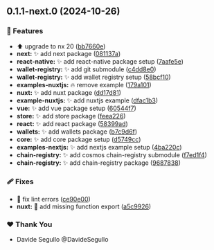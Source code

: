 ## 0.1.1-next.0 (2024-10-26)

### 🚀 Features

- :arrow_up: upgrade to nx 20 ([bb7660e](https://github.com/nabla-studio/quirks/commit/bb7660e))
- **next:** :sparkles: add next package ([081137a](https://github.com/nabla-studio/quirks/commit/081137a))
- **react-native:** :sparkles: add react-native package setup ([7aafe5e](https://github.com/nabla-studio/quirks/commit/7aafe5e))
- **wallet-registry:** :sparkles: add git submodule ([c4dd8e0](https://github.com/nabla-studio/quirks/commit/c4dd8e0))
- **wallet-registry:** :sparkles: add wallet registry setup ([58bcf10](https://github.com/nabla-studio/quirks/commit/58bcf10))
- **examples-nuxtjs:** :fire: remove example ([179a101](https://github.com/nabla-studio/quirks/commit/179a101))
- **nuxt:** :sparkles: add nuxt package ([dd17d81](https://github.com/nabla-studio/quirks/commit/dd17d81))
- **example-nuxtjs:** :sparkles: add nuxtjs example ([dfac1b3](https://github.com/nabla-studio/quirks/commit/dfac1b3))
- **vue:** :sparkles: add vue package setup ([60544f7](https://github.com/nabla-studio/quirks/commit/60544f7))
- **store:** :sparkles: add store package ([feea226](https://github.com/nabla-studio/quirks/commit/feea226))
- **react:** :sparkles: add react package ([58399ad](https://github.com/nabla-studio/quirks/commit/58399ad))
- **wallets:** :sparkles: add wallets package ([b7c9d6f](https://github.com/nabla-studio/quirks/commit/b7c9d6f))
- **core:** :sparkles: add core package setup ([d5749cc](https://github.com/nabla-studio/quirks/commit/d5749cc))
- **examples-nextjs:** :sparkles: add nextjs example setup ([4ba220c](https://github.com/nabla-studio/quirks/commit/4ba220c))
- **chain-registry:** :sparkles: add cosmos chain-registry submodule ([f7ed1f4](https://github.com/nabla-studio/quirks/commit/f7ed1f4))
- **chain-registry:** :sparkles: add chain-registry package ([9687838](https://github.com/nabla-studio/quirks/commit/9687838))

### 🩹 Fixes

- :rotating_light: fix lint errors ([ce90e00](https://github.com/nabla-studio/quirks/commit/ce90e00))
- **nuxt:** :bug: add missing function export ([a5c9926](https://github.com/nabla-studio/quirks/commit/a5c9926))

### ❤️  Thank You

- Davide Segullo @DavideSegullo